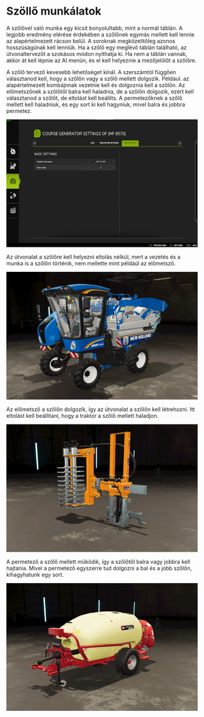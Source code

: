 # Szöllő munkálatok


A szőlővel való munka egy kicsit bonyolultabb, mint a normál táblán.
A legjobb eredmény elérése érdekében a szőlőnek egymás mellett kell lennie az alapértelmezett rácson belül.
A soroknak megközelítőleg azonos hosszúságúnak kell lenniük. Ha a szőlő egy meglévő táblán található,
az útvonaltervezőt a szokásos módon nyithatja ki. Ha nem a táblán vannak, akkor át kell lépnie az
AI menün, és el kell helyeznie a mezőjelölőt a szőlőre.
  


A szőlő tervező kevesebb lehetőséget kínál.
A szerszámtól függően választanod kell, hogy a szőlőn vagy a szőlő mellett dolgozik.
Például. az alapértelmezett kombájnnak vezetnie kell és dolgoznia kell a szőlőn.
      Az előmetszőnek a szőlőtől balra kell haladnia, de a szőlőn dolgozik, ezért kell választanod a szőlőt, de eltolást kell beállíts.
      A permetezőknek a szőlő mellett kell haladniuk, és egy sort ki kell hagyniuk, mivel balra és jobbra permetez.


![Image](https://raw.githubusercontent.com/Jan2903/CourseplayHelp/refs/heads/main/translation_data/vineworkgen_0_0_765_510.png)


Az útvonalat a szőlőre kell helyezni eltolás nélkül, mert a vezetés és a munka is a szőlőn történik,
nem mellette mint példáúl az előmetsző.


![Image](https://raw.githubusercontent.com/Jan2903/CourseplayHelp/refs/heads/main/translation_data/vineworkharvest_0_0_765_510.png)


Az előmetsző a szőlőn dolgozik, így az útvonalat a szőlőn kell létrehozni.
Itt eltolást kell beállítani, hogy a traktor a szőlő mellett haladjon.


![Image](https://raw.githubusercontent.com/Jan2903/CourseplayHelp/refs/heads/main/translation_data/vineworkpruner_0_0_765_510.png)


A permetező a szőlő mellett működik, így a szőlőtől balra vagy jobbra kell hajtania.
Mivel a permetező egyszerre tud dolgozni a bal és a jobb szőlőn, kihagyhatunk egy sort.


![Image](https://raw.githubusercontent.com/Jan2903/CourseplayHelp/refs/heads/main/translation_data/vineworkspray_0_0_765_510.png)

